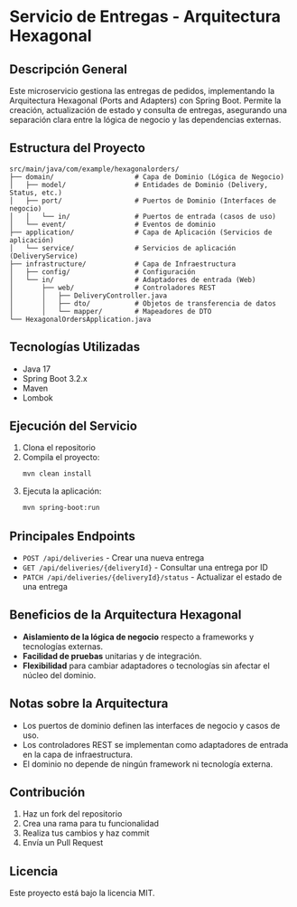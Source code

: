 # Servicio de Entregas - Arquitectura Hexagonal

## Descripción General
Este microservicio gestiona las entregas de pedidos, implementando la Arquitectura Hexagonal (Ports and Adapters) con Spring Boot. Permite la creación, actualización de estado y consulta de entregas, asegurando una separación clara entre la lógica de negocio y las dependencias externas.

## Estructura del Proyecto
```
src/main/java/com/example/hexagonalorders/
├── domain/                    # Capa de Dominio (Lógica de Negocio)
│   ├── model/                 # Entidades de Dominio (Delivery, Status, etc.)
│   ├── port/                  # Puertos de Dominio (Interfaces de negocio)
│   │   └── in/                # Puertos de entrada (casos de uso)
│   └── event/                 # Eventos de dominio
├── application/               # Capa de Aplicación (Servicios de aplicación)
│   └── service/               # Servicios de aplicación (DeliveryService)
├── infrastructure/            # Capa de Infraestructura
│   ├── config/                # Configuración
│   └── in/                    # Adaptadores de entrada (Web)
│       ├── web/               # Controladores REST
│       │   ├── DeliveryController.java
│       │   ├── dto/           # Objetos de transferencia de datos
│       │   └── mapper/        # Mapeadores de DTO
└── HexagonalOrdersApplication.java
```

## Tecnologías Utilizadas
- Java 17
- Spring Boot 3.2.x
- Maven
- Lombok

## Ejecución del Servicio
1. Clona el repositorio
2. Compila el proyecto:
   ```bash
   mvn clean install
   ```
3. Ejecuta la aplicación:
   ```bash
   mvn spring-boot:run
   ```

## Principales Endpoints
- `POST /api/deliveries` - Crear una nueva entrega
- `GET /api/deliveries/{deliveryId}` - Consultar una entrega por ID
- `PATCH /api/deliveries/{deliveryId}/status` - Actualizar el estado de una entrega

## Beneficios de la Arquitectura Hexagonal
- **Aislamiento de la lógica de negocio** respecto a frameworks y tecnologías externas.
- **Facilidad de pruebas** unitarias y de integración.
- **Flexibilidad** para cambiar adaptadores o tecnologías sin afectar el núcleo del dominio.

## Notas sobre la Arquitectura
- Los puertos de dominio definen las interfaces de negocio y casos de uso.
- Los controladores REST se implementan como adaptadores de entrada en la capa de infraestructura.
- El dominio no depende de ningún framework ni tecnología externa.

## Contribución
1. Haz un fork del repositorio
2. Crea una rama para tu funcionalidad
3. Realiza tus cambios y haz commit
4. Envía un Pull Request

## Licencia
Este proyecto está bajo la licencia MIT.